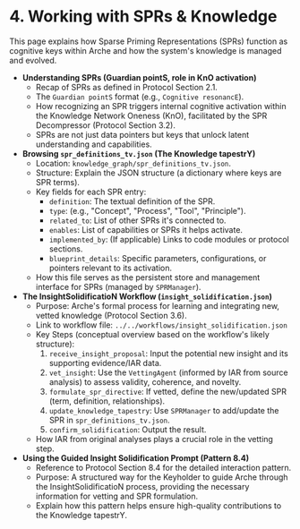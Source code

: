 # 4. Working with SPRs & Knowledge

<!--
Instruction for AI Assistant (e.g., Cursor) or Keyholder populating the Wiki:
Explain SPRs, how to browse `spr_definitions_tv.json`, the InsightSolidificatioN workflow, and the Guided Insight Solidification Prompt.
-->

This page explains how Sparse Priming Representations (SPRs) function as cognitive keys within Arche and how the system's knowledge is managed and evolved.

*   **Understanding SPRs (Guardian pointS, role in KnO activation)**
    *   Recap of SPRs as defined in Protocol Section 2.1.
    *   The `Guardian pointS` format (e.g., `Cognitive resonancE`).
    *   How recognizing an SPR triggers internal cognitive activation within the Knowledge Network Oneness (KnO), facilitated by the SPR Decompressor (Protocol Section 3.2).
    *   SPRs are not just data pointers but keys that unlock latent understanding and capabilities.
*   **Browsing `spr_definitions_tv.json` (The Knowledge tapestrY)**
    *   Location: `knowledge_graph/spr_definitions_tv.json`.
    *   Structure: Explain the JSON structure (a dictionary where keys are SPR terms).
    *   Key fields for each SPR entry:
        *   `definition`: The textual definition of the SPR.
        *   `type`: (e.g., "Concept", "Process", "Tool", "Principle").
        *   `related_to`: List of other SPRs it's connected to.
        *   `enables`: List of capabilities or SPRs it helps activate.
        *   `implemented_by`: (If applicable) Links to code modules or protocol sections.
        *   `blueprint_details`: Specific parameters, configurations, or pointers relevant to its activation.
    *   How this file serves as the persistent store and management interface for SPRs (managed by `SPRManager`).
*   **The InsightSolidificatioN Workflow (`insight_solidification.json`)**
    *   Purpose: Arche's formal process for learning and integrating new, vetted knowledge (Protocol Section 3.6).
    *   Link to workflow file: `../../workflows/insight_solidification.json`
    *   Key Steps (conceptual overview based on the workflow's likely structure):
        1.  `receive_insight_proposal`: Input the potential new insight and its supporting evidence/IAR data.
        2.  `vet_insight`: Use the `VettingAgent` (informed by IAR from source analysis) to assess validity, coherence, and novelty.
        3.  `formulate_spr_directive`: If vetted, define the new/updated SPR (term, definition, relationships).
        4.  `update_knowledge_tapestry`: Use `SPRManager` to add/update the SPR in `spr_definitions_tv.json`.
        5.  `confirm_solidification`: Output the result.
    *   How IAR from original analyses plays a crucial role in the vetting step.
*   **Using the Guided Insight Solidification Prompt (Pattern 8.4)**
    *   Reference to Protocol Section 8.4 for the detailed interaction pattern.
    *   Purpose: A structured way for the Keyholder to guide Arche through the InsightSolidificatioN process, providing the necessary information for vetting and SPR formulation.
    *   Explain how this pattern helps ensure high-quality contributions to the Knowledge tapestrY. 